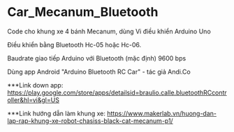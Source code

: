 # Car_Mecanum_Bluetooth
Code cho khung xe 4 bánh Mecanum, dùng Vi điều khiển Arduino Uno

Điều khiển bằng Bluetooth Hc-05 hoặc Hc-06.

Baudrate giao tiếp Arduino với Bluetooth (mặc định) 9600 bps

Dùng app Android "Arduino Bluetooth RC Car" - tác giả Andi.Co

***Link down app: https://play.google.com/store/apps/detailsid=braulio.calle.bluetoothRCcontroller&hl=vi&gl=US

***Link hướng dẫn làm khung xe: https://www.makerlab.vn/huong-dan-lap-rap-khung-xe-robot-chasiss-black-cat-mecanum-p1/
